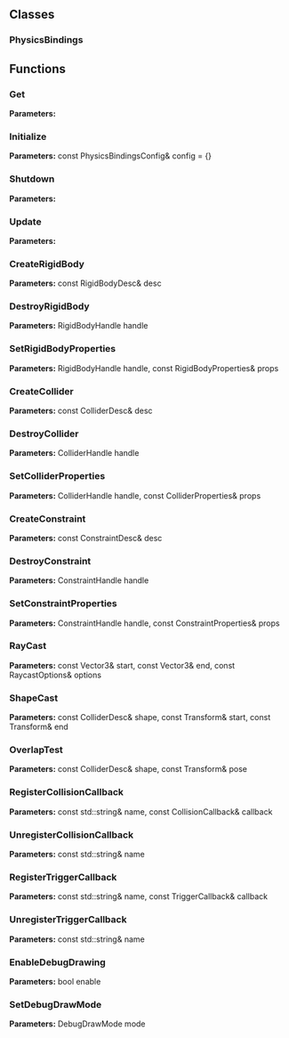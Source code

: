 
## Classes

### PhysicsBindings




## Functions

### Get



**Parameters:** 

### Initialize



**Parameters:** const PhysicsBindingsConfig& config = {}

### Shutdown



**Parameters:** 

### Update



**Parameters:** 

### CreateRigidBody



**Parameters:** const RigidBodyDesc& desc

### DestroyRigidBody



**Parameters:** RigidBodyHandle handle

### SetRigidBodyProperties



**Parameters:** RigidBodyHandle handle, const RigidBodyProperties& props

### CreateCollider



**Parameters:** const ColliderDesc& desc

### DestroyCollider



**Parameters:** ColliderHandle handle

### SetColliderProperties



**Parameters:** ColliderHandle handle, const ColliderProperties& props

### CreateConstraint



**Parameters:** const ConstraintDesc& desc

### DestroyConstraint



**Parameters:** ConstraintHandle handle

### SetConstraintProperties



**Parameters:** ConstraintHandle handle, const ConstraintProperties& props

### RayCast



**Parameters:** const Vector3& start, const Vector3& end, const RaycastOptions& options

### ShapeCast



**Parameters:** const ColliderDesc& shape, const Transform& start, const Transform& end

### OverlapTest



**Parameters:** const ColliderDesc& shape, const Transform& pose

### RegisterCollisionCallback



**Parameters:** const std::string& name, const CollisionCallback& callback

### UnregisterCollisionCallback



**Parameters:** const std::string& name

### RegisterTriggerCallback



**Parameters:** const std::string& name, const TriggerCallback& callback

### UnregisterTriggerCallback



**Parameters:** const std::string& name

### EnableDebugDrawing



**Parameters:** bool enable

### SetDebugDrawMode



**Parameters:** DebugDrawMode mode
